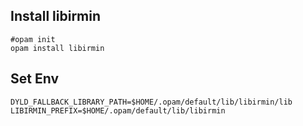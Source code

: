 ## Install libirmin
```shell
#opam init
opam install libirmin
```

## Set Env
```shell
DYLD_FALLBACK_LIBRARY_PATH=$HOME/.opam/default/lib/libirmin/lib
LIBIRMIN_PREFIX=$HOME/.opam/default/lib/libirmin
```
